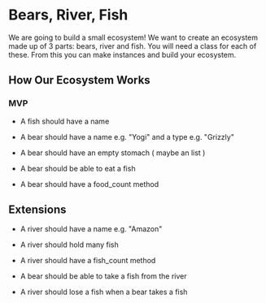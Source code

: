 # Bears, River, Fish

We are going to build a small ecosystem! We want to create an ecosystem made up of 3 parts: bears, river and fish. You will need a class for each of these. From this you can make instances and build your ecosystem.

## How Our Ecosystem Works

### MVP

- A fish should have a name


- A bear should have a name e.g. "Yogi" and a type e.g. "Grizzly"
- A bear should have an empty stomach ( maybe an list )
- A bear should be able to eat a fish
- A bear should have a food_count method

## Extensions

- A river should have a name e.g. "Amazon"
- A river should hold many fish
- A river should have a fish_count method

- A bear should be able to take a fish from the river
- A river should lose a fish when a bear takes a fish





